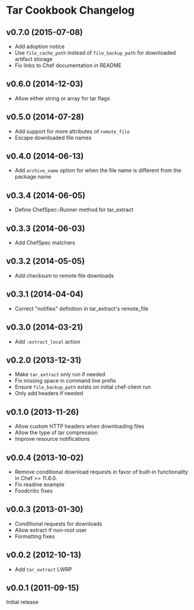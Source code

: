 # Tar Cookbook Changelog

## v0.7.0 (2015-07-08)

* Add adoption notice
* Use `file_cache_path` instead of `file_backup_path` for downloaded artifact
  storage
* Fix links to Chef documentation in README

## v0.6.0 (2014-12-03)

* Allow either string or array for tar flags

## v0.5.0 (2014-07-28)

* Add support for more attributes of `remote_file`
* Escape downloaded file names

## v0.4.0 (2014-06-13)

* Add `archive_name` option for when the file name is different from the
  package name

## v0.3.4 (2014-06-05)

* Define ChefSpec::Runner method for tar_extract

## v0.3.3 (2014-06-03)

* Add ChefSpec matchers

## v0.3.2 (2014-05-05)

* Add checksum to remote file downloads

## v0.3.1 (2014-04-04)

* Correct "notifies" definition in tar_extract's remote_file

## v0.3.0 (2014-03-21)

* Add `:extract_local` action

## v0.2.0 (2013-12-31)

* Make `tar_extract` only run if needed
* Fix missing space in command line prefix
* Ensure `file_backup_path` exists on initial chef-client run
* Only add headers if needed

## v0.1.0 (2013-11-26)

* Allow custom HTTP headers when downloading files
* Allow the type of tar compression
* Improve resource notifications

## v0.0.4 (2013-10-02)

* Remove conditional download requests in favor of built-in functionality in Chef >= 11.6.0.
* Fix readme example
* Foodcritic fixes

## v0.0.3 (2013-01-30)

* Conditional requests for downloads
* Allow extract if non-root user
* Formatting fixes

## v0.0.2 (2012-10-13)

* Add `tar_extract` LWRP

## v0.0.1 (2011-09-15)

Initial release
